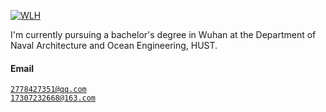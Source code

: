 [![WLH](https://img.shields.io/badge/XX-github-blue?logo=github)](https://github.com/XX)

I'm currently pursuing a bachelor's degree in Wuhan at the Department of Naval Architecture and Ocean Engineering, HUST.

#### Email  
<code>2778427351@qq.com</code>  
<code>17307232668@163.com</code>
